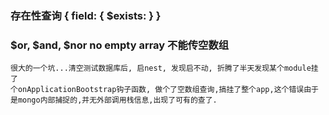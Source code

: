 ### 存在性查询 { field: { $exists: <boolean> } }

### \$or, \$and, \$nor no empty array 不能传空数组
  ```
  很大的一个坑...清空测试数据库后, 启nest, 发现启不动, 折腾了半天发现某个module挂了
  个onApplicationBootstrap钩子函数, 做个了空数组查询,搞挂了整个app,这个错误由于是mongo内部捕捉的,并无外部调用栈信息,出现了可有的查了.
  ```

